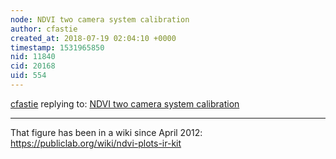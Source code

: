 ```yaml
---
node: NDVI two camera system calibration
author: cfastie
created_at: 2018-07-19 02:04:10 +0000
timestamp: 1531965850
nid: 11840
cid: 20168
uid: 554
---
```




[cfastie](../profile/cfastie) replying to: [NDVI two camera system calibration](../notes/gpenzo/05-26-2015/ndvi-two-camera-system-calibration)

----
That figure has been in a wiki since April 2012: https://publiclab.org/wiki/ndvi-plots-ir-kit
